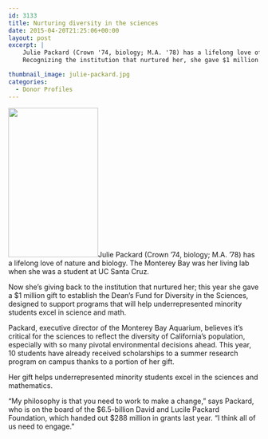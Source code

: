 ```yaml
---
id: 3133
title: Nurturing diversity in the sciences
date: 2015-04-20T21:25:06+00:00
layout: post
excerpt: |
    Julie Packard (Crown '74, biology; M.A. '78) has a lifelong love of nature and biology.
    Recognizing the institution that nurtured her, she gave $1 million gift to establish the Dean's Fund for Diversity in the Sciences.

thumbnail_image: julie-packard.jpg
categories:
  - Donor Profiles
---
```

<img class="alignright size-medium wp-image-3134" src="http://live-ucsc-giving.pantheonsite.io/wp-content/uploads/2017/09/julie-packard-180x300.jpg" alt="" width="180" height="300" srcset="https://ucsc-giving.lndo.site/wp-content/uploads/2017/09/julie-packard-180x300.jpg 180w, https://ucsc-giving.lndo.site/wp-content/uploads/2017/09/julie-packard.jpg 297w" sizes="(max-width: 180px) 100vw, 180px" />Julie Packard (Crown &#8217;74, biology; M.A. &#8217;78) has a lifelong love of nature and biology. The Monterey Bay was her living lab when she was a student at UC Santa Cruz.

Now she&#8217;s giving back to the institution that nurtured her; this year she gave a $1 million gift to establish the Dean&#8217;s Fund for Diversity in the Sciences, designed to support programs that will help underrepresented minority students excel in science and math.

Packard, executive director of the Monterey Bay Aquarium, believes it&#8217;s critical for the sciences to reflect the diversity of California&#8217;s population, especially with so many pivotal environmental decisions ahead. This year, 10 students have already received scholarships to a summer research program on campus thanks to a portion of her gift.

Her gift helps underrepresented minority students excel in the sciences and mathematics.

&#8220;My philosophy is that you need to work to make a change,&#8221; says Packard, who is on the board of the $6.5-billion David and Lucile Packard Foundation, which handed out $288 million in grants last year. &#8220;I think all of us need to engage.&#8221;
